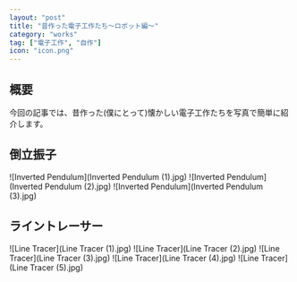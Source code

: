 ```yaml
---
layout: "post"
title: "昔作った電子工作たち～ロボット編～"
category: "works"
tag: ["電子工作", "自作"]
icon: "icon.png"
---
```


## 概要

今回の記事では、昔作った(僕にとって)懐かしい電子工作たちを写真で簡単に紹介します。

## 倒立振子

![Inverted Pendulum](Inverted Pendulum (1).jpg)
![Inverted Pendulum](Inverted Pendulum (2).jpg)
![Inverted Pendulum](Inverted Pendulum (3).jpg)

## ライントレーサー

![Line Tracer](Line Tracer (1).jpg)
![Line Tracer](Line Tracer (2).jpg)
![Line Tracer](Line Tracer (3).jpg)
![Line Tracer](Line Tracer (4).jpg)
![Line Tracer](Line Tracer (5).jpg)

